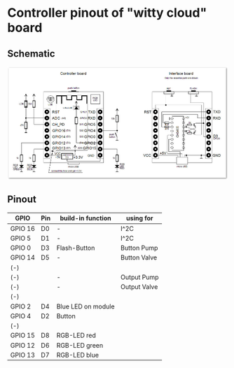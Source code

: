 # Controller pinout of "witty cloud" board

## Schematic
![Schematic](witty_cloud_schematic.png)

## Pinout

GPIO    | Pin | build-in function  | using for    |
--------|-----|--------------------|--------------|
GPIO 16 | D0  | -                  | I^2C         |
GPIO 5  | D1  | -                  | I^2C         |
GPIO 0  | D3  | Flash-Button       | Button Pump  |
GPIO 14 | D5  | -                  | Button Valve |
(-)     |     |                    |              |
(-)     |     | -                  | Output Pump  |
(-)     |     | -                  | Output Valve |
(-)     |     |                    |              |
GPIO 2  | D4  | Blue LED on module |              |
GPIO 4  | D2  | Button             |              |
(-)     |     |                    |              |
GPIO 15 | D8  | RGB-LED red        |              |
GPIO 12 | D6  | RGB-LED green      |              |
GPIO 13 | D7  | RGB-LED blue       |              |